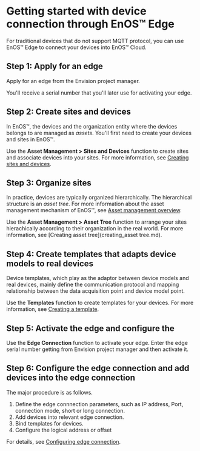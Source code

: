 # Getting started with device connection through EnOS™ Edge

For traditional devices that do not support MQTT protocol, you can use EnOS™ Edge to connect your devices into EnOS™ Cloud.

## Step 1: Apply for an edge


Apply for an edge from the Envision project manager<!--edge申请没有对外开放-->.

You'll receive a serial number that you'll later use for activating your edge.

## Step 2: Create sites and devices

In EnOS™, the devices and the organization entity where the
devices belongs to are managed as *assets*. You'll first need to create your devices and sites in EnOS™.

Use the **Asset Management > Sites and Devices** function to create sites and associate devices into your sites. For more information, see [Creating sites and devices](creating_sites_devices.md).

## Step 3: Organize sites

In practice, devices are typically organized hierarchically.
The hierarchical structure is an *asset tree*. For more information about the asset management mechanism of EnOS™, see [Asset management overview](asset_management/asset_overview).

Use the **Asset Management > Asset Tree** function to arrange your sites hierachically according to their organization in the real world. For more information, see [Creating asset tree](creating_asset tree.md).

## Step 4: Create templates that adapts device models to real devices
Device templates, which play as the adaptor between device models and real devices, mainly define the communication protocol and mapping relationship between the data acquisition point and device model point.

Use the **Templates** function to create templates for your devices. For more information, see [Creating a template](asset_management/creating_templates).

## Step 5: Activate the edge and configure the

Use the **Edge Connection** function to activate your edge. Enter the edge serial number getting from Envision project manager and then activate it.

## Step 6: Configure the edge connection and add devices into the edge connection

The major procedure is as follows.

1. Define the edge connnection parameters, such as IP address, Port, connection mode, short or long connection.
2. Add devices into relevant edge connection.
3. Bind templates for devices.
4. Configure the logical address or offset

For details, see [Configuring edge connection](asset_management/configuring_edge_connection).
